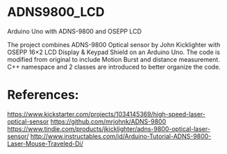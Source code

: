 ADNS9800_LCD
============

Arduino Uno with ADNS-9800 and OSEPP LCD

The project combines ADNS-9800 Optical sensor by John Kicklighter with OSEPP 16×2 LCD Display & Keypad Shield on an Arduino Uno. The code is modified from original to include Motion Burst and distance measurement. C++ namespace and 2 classes are introduced to better organize the code.

References:
===========
https://www.kickstarter.com/projects/1034145369/high-speed-laser-optical-sensor
https://github.com/mrjohnk/ADNS-9800
https://www.tindie.com/products/jkicklighter/adns-9800-optical-laser-sensor/
http://www.instructables.com/id/Arduino-Tutorial-ADNS-9800-Laser-Mouse-Traveled-Di/

